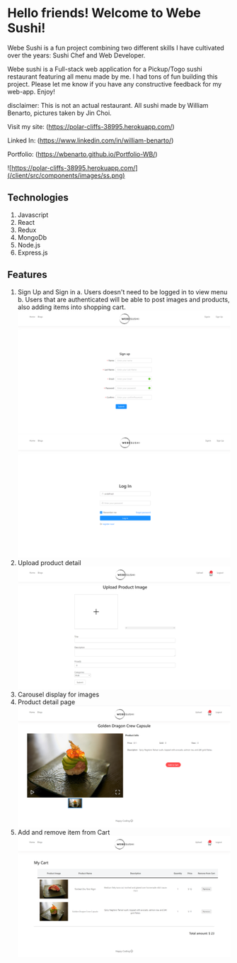 # Hello friends! Welcome to Webe Sushi! 
Webe Sushi is a fun project combining two different skills I have cultivated over the years: Sushi Chef and Web Developer.

Webe sushi is a Full-stack web application for a Pickup/Togo sushi restaurant featuring all menu made by me. I had tons of fun building this project. Please let me know if you have any constructive feedback for my web-app. Enjoy! 

disclaimer: This is not an actual restaurant. 
All sushi made by William Benarto, pictures taken by Jin Choi. 

Visit my site: (https://polar-cliffs-38995.herokuapp.com/)

Linked In: (https://www.linkedin.com/in/william-benarto/)

Portfolio: (https://wbenarto.github.io/Portfolio-WB/)


![https://polar-cliffs-38995.herokuapp.com/](/client/src/components/images/ss.png)

## Technologies
1. Javascript
2. React
3. Redux
4. MongoDb 
5. Node.js 
6. Express.js

## Features
1. Sign Up and Sign in 
    a. Users doesn't need to be logged in to view menu 
    b. Users that are authenticated will be able to post images and products, also adding items into shopping cart. 
    ![](/client/src/components/images/signup.png)
    ![](/client/src/components/images/login.png)
2. Upload product detail
    ![](/client/src/components/images/upload.png)
3. Carousel display for images
4. Product detail page
    ![](/client/src/components/images/ss2.png)
5. Add and remove item from Cart 
    ![](/client/src/components/images/cart.png)